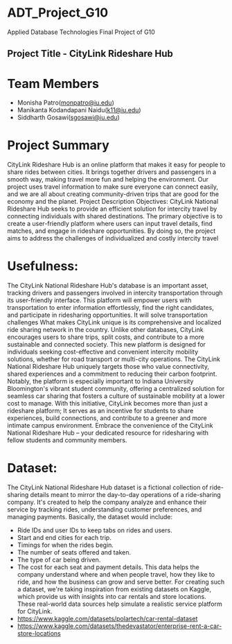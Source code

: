# ADT_Project_G10
Applied Database Technologies Final Project of G10

## Project Title - CityLink Rideshare Hub

# Team Members
- Monisha Patro(monpatro@iu.edu)
- Manikanta Kodandapani Naidu(k11@iu.edu)
- Siddharth Gosawi(sgosawi@iu.edu) 

# Project Summary
CityLink Rideshare Hub is an online platform that makes it easy for people to share rides between cities. It brings together drivers and passengers in a smooth way, making travel more fun and helping the environment. Our project uses travel information to make sure everyone can connect easily, and we are all about creating community-driven trips that are good for the economy and the planet.
Project Description
Objectives: CityLink National Rideshare Hub seeks to provide an efficient solution for intercity travel by connecting individuals with shared destinations. The primary objective is to create a user-friendly platform where users can input travel details, find matches, and engage in rideshare opportunities. By doing so, the project aims to address the challenges of individualized and costly intercity travel

# Usefulness:
The CityLink National Rideshare Hub's database is an important asset, tracking drivers and passengers involved in intercity transportation through its user-friendly interface. This platform will empower users with transportation to enter information effortlessly, find the right candidates, and participate in ridesharing opportunities. It will solve transportation challenges What makes CityLink unique is its comprehensive and localized ride sharing network in the country. Unlike other databases, CityLink encourages users to share trips, split costs, and contribute to a more sustainable and connected society.
This new platform is designed for individuals seeking cost-effective and convenient intercity mobility solutions, whether for road transport or multi-city operations. The CityLink National Rideshare Hub uniquely targets those who value connectivity, shared experiences and a commitment to reducing their carbon footprint. Notably, the platform is especially important to Indiana University Bloomington's vibrant student community, offering a centralized solution for seamless car sharing that fosters a culture of sustainable mobility at a lower cost to manage. With this initiative, CityLink becomes more than just a rideshare platform; It serves as an incentive for students to share experiences, build connections, and contribute to a greener and more intimate campus environment. Embrace the convenience of the CityLink National Rideshare Hub – your dedicated resource for ridesharing with fellow students and community members.

# Dataset: 
The CityLink National Rideshare Hub dataset is a fictional collection of ride-sharing details meant to mirror the day-to-day operations of a ride-sharing company. It's created to help the company analyze and enhance their service by tracking rides, understanding customer preferences, and managing payments.
Basically, the dataset would include:
- Ride IDs and user IDs to keep tabs on rides and users.
- Start and end cities for each trip.
- Timings for when the rides begin.
- The number of seats offered and taken.
- The type of car being driven.
- The cost for each seat and payment details.
This data helps the company understand where and when people travel, how they like to ride, and how the business can grow and serve better.
For creating such a dataset, we're taking inspiration from existing datasets on Kaggle, which provide us with insights into car rentals and store locations. These real-world data sources help simulate a realistic service platform for CityLink.
- https://www.kaggle.com/datasets/polartech/car-rental-dataset
- https://www.kaggle.com/datasets/thedevastator/enterprise-rent-a-car-store-locations
